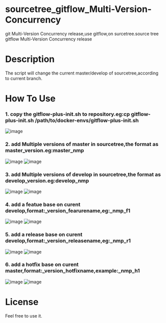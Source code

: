 # sourcetree_gitflow_Multi-Version-Concurrency
git Multi-Version Concurrency release,use gitflow,on surcetree.source tree gitflow  Multi-Version Concurrency release

# Description
The script will change the current master/develop of sourcetree,according to current branch.

# How To Use
### 1.  copy the gitflow-plus-init.sh to repository.eg:cp gitflow-plus-init.sh /path/to/docker-envs/gitflow-plus-init.sh ###
![image](https://github.com/myzero1/show-time/blob/master/gitflow-plus/screenshot/101.png)

### 2.  add Multiple versions of master in sourcetree,the format as master_version.eg:master_nmp ### 
![image](https://github.com/myzero1/show-time/blob/master/gitflow-plus/screenshot/103.png)
![image](https://github.com/myzero1/show-time/blob/master/gitflow-plus/screenshot/104.png)
    
### 3.  add Multiple versions of develop in sourcetree,the format as develop_version.eg:develop_nmp ### 
![image](https://github.com/myzero1/show-time/blob/master/gitflow-plus/screenshot/102.png)
![image](https://github.com/myzero1/show-time/blob/master/gitflow-plus/screenshot/104.png)
    
### 4.  add a featue base on curent develop,format:_version_fearurename,eg:_nmp_f1 ### 
![image](https://github.com/myzero1/show-time/blob/master/gitflow-plus/screenshot/109.png)
![image](https://github.com/myzero1/show-time/blob/master/gitflow-plus/screenshot/110.png)

### 5.  add a release base on curent develop,format:_version_releasename,eg:_nmp_r1 ### 
![image](https://github.com/myzero1/show-time/blob/master/gitflow-plus/screenshot/104.png)
![image](https://github.com/myzero1/show-time/blob/master/gitflow-plus/screenshot/104.png)

### 6.  add a hotfix base on curent master,format:_version_hotfixname,example:_nmp_h1 ### 
![image](https://github.com/myzero1/show-time/blob/master/gitflow-plus/screenshot/107.png)
![image](https://github.com/myzero1/show-time/blob/master/gitflow-plus/screenshot/108.png)

# License
Feel free to use it.
